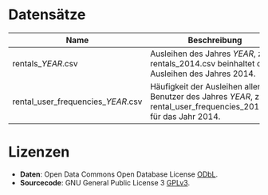 
# Datensätze

Name | Beschreibung
--- | ---
rentals_*YEAR*.csv | Ausleihen des Jahres *YEAR*, z.B. rentals_2014.csv beinhaltet die Ausleihen des Jahres 2014.
rental_user_frequencies_*YEAR*.csv | Häufigkeit der Ausleihen aller Benutzer des Jahres *YEAR*, z.B. rental_user_frequencies_2014.csv für das Jahr 2014.


# Lizenzen
* **Daten**: Open Data Commons Open Database License [ODbL](https://opendatacommons.org/licenses/odbl/summary/).
* **Sourcecode**: GNU General Public License 3 [GPLv3](https://www.gnu.org/licenses/gpl-3.0.en.html).
